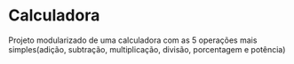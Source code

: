 # Calculadora
Projeto modularizado de uma calculadora com as 5 operações mais simples(adição, subtração, multiplicação, divisão, porcentagem e potência)
